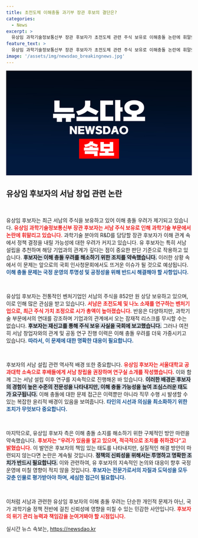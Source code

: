 ```yaml
---
title: 초전도체 이해충돌 과기부 장관 후보의 결단은?
categories:
  - News
excerpt: >
  유상임 과학기술정보통신부 장관 후보자가 초전도체 관련 주식 보유로 이해충돌 논란에 휘말렸다. 서남 창업권유 및 공동연구 이력이 밝혀지며, 우려 해소 방안을 검토 중이라는데... 클릭해서 자세히 알아보세요!
feature_text: >
  유상임 과학기술정보통신부 장관 후보자가 초전도체 관련 주식 보유로 이해충돌 논란에 휘말렸다. 서남 창업권유 및 공동연구 이력이 밝혀지며, 우려 해소 방안을 검토 중이라는데... 클릭해서 자세히 알아보세요!
image: '/assets/img/newsdao_breakingnews.jpg'
---
```


<p><img src="/assets/img/newsdao_breakingnews.jpg" alt="flaretime 속보" /></p>

<h2 data-ke-size="size26">유상임 후보자의 서남 창업 관련 논란</h2>

<p data-ke-size="size16">&nbsp;</p>

<p>유상임 후보자는 최근 서남의 주식을 보유하고 있어 이해 충돌 우려가 제기되고 있습니다. <b><span style="color: #ee2323;">유상임 과학기술정보통신부 장관 후보자는 서남 주식 보유로 인해 과학기술 부문에서 논란에 휘말리고 있습니다.</span></b> 과학기술 분야의 R&amp;D를 담당할 장관 후보자가 이해 관계 속에서 정책 결정을 내릴 가능성에 대한 우려가 커지고 있습니다. 유 후보자는 특히 서남 설립을 추천하며 해당 기업과의 관계가 깊다는 점이 중요한 판단 기준으로 작용하고 있습니다. <b><span style="background-color: #21538527;">후보자는 이해 충돌 우려를 해소하기 위한 조치를 약속했습니다.</span></b> 이러한 상황 속에서 이 문제는 앞으로의 국회 인사청문회에서도 뜨거운 이슈가 될 것으로 예상됩니다. <b><span style="color: #1a5490;">이해 충돌 문제는 국정 운영의 투명성 및 공정성을 위해 반드시 해결해야 할 사항입니다.</span></b></p>

<p data-ke-size="size16">&nbsp;</p>

<p>유상임 후보자는 전통적인 벤처기업인 서남의 주식을 852만 원 상당 보유하고 있으며, 이로 인해 많은 관심을 받고 있습니다. <b><span style="color: #ee2323;">서남은 초전도체 및 나노 소재를 연구하는 벤처기업으로, 최근 주식 가치 조정으로 시가 총액이 높아졌습니다.</span></b> 반응은 다양하지만, 과학기술 부문에서의 연대를 강조하며 기업과의 관계에서 오는 잠재적 리스크를 무시할 수는 없습니다. <b><span style="background-color: #21538527;">후보자는 재신고를 통해 주식 보유 사실을 국회에 보고했습니다.</span></b> 그러나 여전히 서남 창업자와의 관계 및 공동 연구 진행 이력은 이해 충돌 우려를 더욱 가중시키고 있습니다. <b><span style="color: #1a5490;">따라서, 이 문제에 대한 명확한 대응이 필요합니다.</span></b></p>

<p data-ke-size="size16">&nbsp;</p>

<p>후보자의 서남 설립 관련 역사적 배경 또한 중요합니다. <b><span style="color: #ee2323;">유상임 후보자는 서울대학교 공과대학 소속으로 후배들에게 서남 창립을 권장하며 연구실 소개를 작성했습니다.</span></b> 이와 함께 그는 서남 설립 이후 연구를 지속적으로 진행해온 바 있습니다. <b><span style="background-color: #21538527;">이러한 배경은 후보자의 경험이 높은 수준의 전문성을 나타내지만, 이해 충돌 가능성을 높여 조심스러운 태도가 요구됩니다.</span></b> 이해 충돌에 대한 문제 접근은 이력뿐만 아니라 직무 수행 시 발생할 수 있는 복잡한 윤리적 배경이 있음을 보여줍니다. <b><span style="color: #1a5490;">타인의 시선과 의심을 최소화하기 위한 조치가 무엇보다 중요합니다.</span></b></p>

<p data-ke-size="size16">&nbsp;</p>

<p>마지막으로, 유상임 후보자 측은 이해 충돌 소지를 해소하기 위한 구체적인 방안 마련을 약속했습니다. <b><span style="color: #ee2323;">후보자는 “우려가 있음을 알고 있으며, 적극적으로 조치를 취하겠다”고 밝혔습니다.</span></b> 이 발언은 후보자의 책임 있는 태도를 나타내지만, 실질적인 해결 방안이 마련되지 않는다면 논란은 계속될 것입니다. <b><span style="background-color: #21538527;">정책의 신뢰성을 위해서는 투명하고 명확한 조치가 반드시 필요합니다.</span></b> 이와 관련하여, 유 후보자의 지속적인 논의와 대응이 향후 국정 운영에 미칠 영향이 적지 않을 것입니다. <b><span style="color: #1a5490;">후보자는 전문가로서의 자질과 도덕성을 모두 갖춘 인물로 평가받아야 하며, 세심한 접근이 필요합니다.</span></b></p>

<p data-ke-size="size16">&nbsp;</p>

<p>이처럼 서남과 관련한 유상임 후보자의 이해 충돌 우려는 단순한 개인적 문제가 아닌, 국가 과학기술 정책 전반에 걸친 신뢰성에 영향을 미칠 수 있는 민감한 사안입니다. <b><span style="color: #ee2323;">후보자의 위기 관리 능력과 책임감을 눈여겨봐야 할 시점입니다.</span></b></p>
실시간 뉴스 속보는, <a href="https://newsdao.kr" rel="dofollow">https://newsdao.kr</a>


